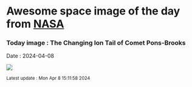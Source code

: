 
# Awesome space image of the day from [NASA](https://api.nasa.gov/)

### Today image : The Changing Ion Tail of Comet Pons-Brooks
Date : 2024-04-08

![](https://apod.nasa.gov/apod/image/2404/Comet12pTails_ShengyuLi_960.jpg)

<small>Latest update : Mon Apr  8 15:11:58 2024</small>
        
